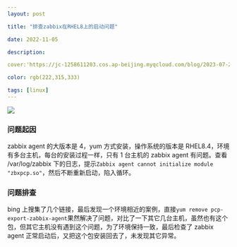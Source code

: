 ```yaml
---
layout: post

title: "排查zabbix在RHEL8上的启动问题"

date: 2022-11-05 

description:  

cover:'https://jc-1258611203.cos.ap-beijing.myqcloud.com/blog/2023-07-27-%E6%88%AA%E5%B1%8F2023-07-27%20%E4%B8%8B%E5%8D%882.57.44.png'

color: rgb(222,315,333)

tags: [linux]
---
```


 ![](https://jc-1258611203.cos.ap-beijing.myqcloud.com/blog/2023-07-27-%E6%88%AA%E5%B1%8F2023-07-27%20%E4%B8%8B%E5%8D%882.57.44.png)

### 问题起因

zabbix agent 的大版本是 4，yum 方式安装，操作系统的版本是 RHEL8.4，环境有多台主机，每台的安装过程一样，只有 1 台主机的 zabbix agent 有问题。查看 /var/log/zabbix 下的日志，提示`Zabbix agent cannot initialize module "zbxpcp.so"`，然后不断重新启动，陷入循环。

### 问题排查

bing 上搜集了几个链接，最后发现一个环境相近的案例，直接`yum remove pcp-export-zabbix-agent`果然解决了问题，对比了一下其它几台主机，虽然也有这个包，但其它主机没有遇到这个问题，为了环境保持一致，最后检查了 zabbix agent 正常启动后，又把这个包安装回去了，未发现其它异常。
